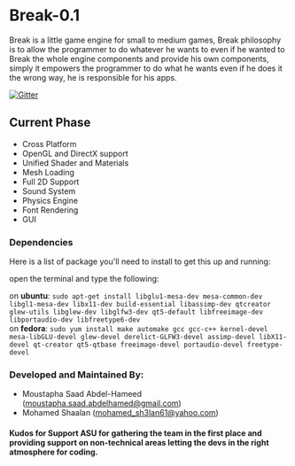 # Break-0.1
Break is a little game engine for small to medium games, Break philosophy is to allow the programmer to do whatever he wants to even if he wanted to Break the whole engine components and provide his own components, simply it empowers the programmer to do what he wants even if he does it the wrong way, he is responsible for his apps.

[![Gitter](https://badges.gitter.im/Join%20Chat.svg)](https://gitter.im/BreakEngine/Break-0.1?utm_source=badge&utm_medium=badge&utm_campaign=pr-badge&utm_content=badge)

## Current Phase ##

- Cross Platform
- OpenGL and DirectX support
- Unified Shader and Materials
- Mesh Loading
- Full 2D Support
- Sound System
- Physics Engine
- Font Rendering
- GUI

### Dependencies
Here is a list of package you'll need to install to get this up and running:</br>

open the terminal and type the following: </br>

on **ubuntu**: 
`sudo apt-get install libglu1-mesa-dev mesa-common-dev libgl1-mesa-dev libx11-dev build-essential libassimp-dev qtcreator glew-utils libglew-dev libglfw3-dev qt5-default libfreeimage-dev libportaudio-dev libfreetype6-dev` </br>
on **fedora**: 
`sudo yum install make automake gcc gcc-c++ kernel-devel mesa-libGLU-devel glew-devel derelict-GLFW3-devel assimp-devel libX11-devel qt-creator qt5-qtbase freeimage-devel portaudio-devel freetype-devel`</br>

### Developed and Maintained By: ###

- Moustapha Saad Abdel-Hameed (moustapha.saad.abdelhamed@gmail.com)
- Mohamed Shaalan (mohamed_sh3lan61@yahoo.com)

#### Kudos for Support ASU for gathering the team in the first place and providing support on non-technical areas letting the devs in the right atmosphere for coding. ####
